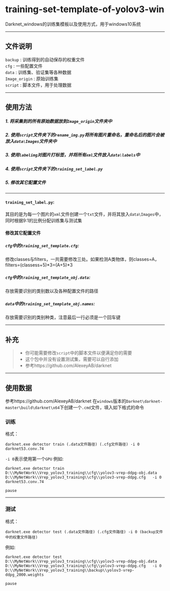 # training-set-template-of-yolov3-win
Darknet_windows的训练集模板以及使用方式，用于windows10系统

------

## 文件说明
`backup` : 训练得到的自动保存的权重文件  
`cfg` : 一些配置文件  
`data` : 训练集、验证集等各种数据  
`Image_origin` : 原始训练集  
`script` : 脚本文件，用于处理数据  

------

## 使用方法
##### 1. 将采集到的所有原始数据放到`Image_origin`文件夹中  
##### 2. 使用`script`文件夹下的`rename_img.py`将所有图片重命名，重命名后的图片会被放入`data\Images`文件夹中  
##### 3. 使用`labelimg`对图片打标签，并将所有`xml`文件放入`data\labels`中  
##### 4. 使用`script`文件夹下的`training_set_label.py`  
##### 5. 修改其它配置文件  

------

#### `training_set_label.py`:
其目的是为每一个图片的`xml`文件创建一个`txt`文件，并将其放入`data\Images`中，同时根据9:1的比例分配训练集与测试集

#### 修改其它配置文件
##### `cfg`中的`training_set_template.cfg`:
修改classes与filters，一共需要修改三处。如果检测A类物体，则classes=A，filters=(classess+5)*3=(A+5)*3

##### `cfg`中的`training_set_template_obj.data`:
存放需要识别的类别数以及各种配置文件的路径

##### `data`中的`training_set_template_obj.names`:
存放需要识别的类别种类，注意最后一行必须是一个回车键

------

## 补充
> * 你可能需要修改`script`中的脚本文件以便满足你的需要  
> * 这个包中并没有设置测试集，需要可以自行添加
> * 参考https://github.com/AlexeyAB/darknet

------

## 使用数据
参考https://github.com/AlexeyAB/darknet
在`windows`版本的`Darknet\darknet-master\build\darknet\x64`下创建一个`.cmd`文件，填入如下格式的命令  
### 训练
格式：
```
darknet.exe detector train (.data文件路径) (.cfg文件路径) -i 0 darknet53.conv.74
```
`-i 0`表示使用第一个`GPU`
例如:
```
darknet.exe detector train D:\\MyNetWork\\Vrep_yolov3_training\\cfg\\yolov3-vrep-ddpg-obj.data   D:\\MyNetWork\\Vrep_yolov3_training\\cfg\\yolov3-vrep-ddpg.cfg   -i 0   darknet53.conv.74

pause
```

------

### 测试
格式：
```
darknet.exe detector test (.data文件路径) (.cfg文件路径) -i 0 (backup文件中的权重文件路径)
```
例如:
```
darknet.exe detector test D:\\MyNetWork\\Vrep_yolov3_training\\cfg\\yolov3-vrep-ddpg-obj.data   D:\\MyNetWork\\Vrep_yolov3_training\\cfg\\yolov3-vrep-ddpg.cfg   -i 0  D:\\MyNetWork\\Vrep_yolov3_training\\backup\\yolov3-vrep-ddpg_2000.weights

pause
```
